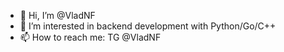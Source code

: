 - 👋 Hi, I’m @VladNF
- 👀 I’m interested in backend development with Python/Go/C++
- 📫 How to reach me: TG @VladNF

<!---
VladNF/VladNF is a ✨ special ✨ repository because its `README.md` (this file) appears on your GitHub profile.
You can click the Preview link to take a look at your changes.
--->
